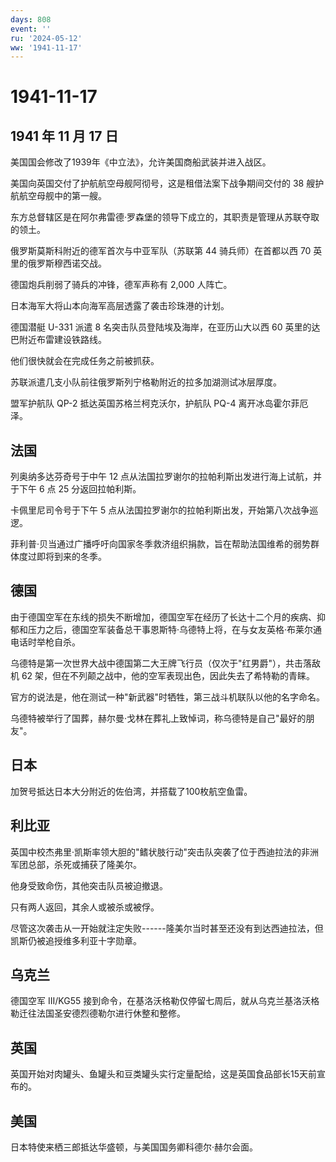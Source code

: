```yaml
---
days: 808
event: ''
ru: '2024-05-12'
ww: '1941-11-17'
---
```


# 1941-11-17

## 1941 年 11 月 17 日

美国国会修改了1939年《中立法》，允许美国商船武装并进入战区。

美国向英国交付了护航航空母舰阿彻号，这是租借法案下战争期间交付的 38
艘护航航空母舰中的第一艘。

东方总督辖区是在阿尔弗雷德·罗森堡的领导下成立的，其职责是管理从苏联夺取的领土。

俄罗斯莫斯科附近的德军首次与中亚军队（苏联第 44 骑兵师）在首都以西 70
英里的俄罗斯穆西诺交战。

德国炮兵削弱了骑兵的冲锋，德军声称有 2,000 人阵亡。

日本海军大将山本向海军高层透露了袭击珍珠港的计划。

德国潜艇 U-331 派遣 8 名突击队员登陆埃及海岸，在亚历山大以西 60
英里的达巴附近布雷建设铁路线。

他们很快就会在完成任务之前被抓获。

苏联派遣几支小队前往俄罗斯列宁格勒附近的拉多加湖测试冰层厚度。

盟军护航队 QP-2 抵达英国苏格兰柯克沃尔，护航队 PQ-4 离开冰岛霍尔菲厄泽。

## 法国

列奥纳多达芬奇号于中午 12
点从法国拉罗谢尔的拉帕利斯出发进行海上试航，并于下午 6 点 25
分返回拉帕利斯。

卡佩里尼司令号于下午 5
点从法国拉罗谢尔的拉帕利斯出发，开始第八次战争巡逻。

菲利普·贝当通过广播呼吁向国家冬季救济组织捐款，旨在帮助法国维希的弱势群体度过即将到来的冬季。

## 德国

由于德国空军在东线的损失不断增加，德国空军在经历了长达十二个月的疾病、抑郁和压力之后，德国空军装备总干事恩斯特·乌德特上将，在与女友英格·布莱尔通电话时举枪自杀。

乌德特是第一次世界大战中德国第二大王牌飞行员（仅次于"红男爵"），共击落敌机
62 架，但在不列颠之战中，他的空军表现出色，因此失去了希特勒的青睐。

官方的说法是，他在测试一种"新武器"时牺牲，第三战斗机联队以他的名字命名。

乌德特被举行了国葬，赫尔曼·戈林在葬礼上致悼词，称乌德特是自己"最好的朋友"。

## 日本

加贺号抵达日本大分附近的佐伯湾，并搭载了100枚航空鱼雷。

## 利比亚

英国中校杰弗里·凯斯率领大胆的"鳍状肢行动"突击队突袭了位于西迪拉法的非洲军团总部，杀死或捕获了隆美尔。

他身受致命伤，其他突击队员被迫撤退。

只有两人返回，其余人或被杀或被俘。

尽管这次袭击从一开始就注定失败------隆美尔当时甚至还没有到达西迪拉法，但凯斯仍被追授维多利亚十字勋章。

## 乌克兰

德国空军 III/KG55
接到命令，在基洛沃格勒仅停留七周后，就从乌克兰基洛沃格勒迁往法国圣安德烈德勒尔进行休整和整修。

## 英国

英国开始对肉罐头、鱼罐头和豆类罐头实行定量配给，这是英国食品部长15天前宣布的。

## 美国

日本特使来栖三郎抵达华盛顿，与美国国务卿科德尔·赫尔会面。